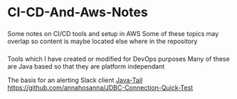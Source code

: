 # CI-CD-And-Aws-Notes
###
Some notes on CI/CD tools and setup in AWS
Some of these topics may overlap so content is maybe located else where in the repository
###
Tools which I have created or modified for DevOps purposes
Many of these are Java based so that they are platform independant

The basis for an alerting Slack client [Java-Tail](https://github.com/annahosanna/Java-Tail)
https://github.com/annahosanna/JDBC-Connection-Quick-Test

